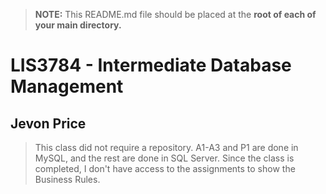 > **NOTE:** This README.md file should be placed at the **root of each of your main directory.**

# LIS3784 - Intermediate Database Management

## Jevon Price

> This class did not require a repository. A1-A3 and P1 are done in MySQL, and the rest are done in SQL Server. Since the class is completed, I don't have access to the assignments to show the Business Rules.